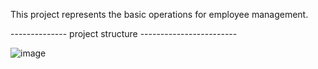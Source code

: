 This project represents the basic operations for employee management.

-------------- project structure ------------------------

![image](https://github.com/user-attachments/assets/113658a8-adb0-4422-be4a-a640e20812f4)


